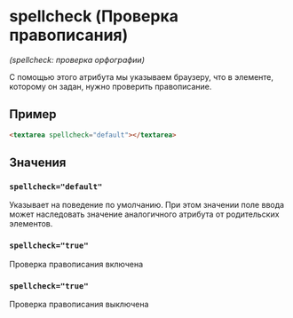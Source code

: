 # spellcheck (Проверка правописания)

_(spellcheck: проверка орфографии)_

С помощью этого атрибута мы указываем браузеру, что в элементе, которому он задан, нужно проверить правописание.

## Пример

```html
<textarea spellcheck="default"></textarea>
```

## Значения

### `spellcheck="default"`

Указывает на поведение по умолчанию. При этом значении поле ввода может наследовать значение аналогичного атрибута от родительских элементов.

### `spellcheck="true"`

Проверка правописания включена

### `spellcheck="true"`

Проверка правописания выключена
